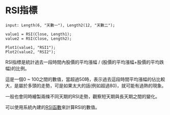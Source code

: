 # RSI指標

```xs
input: Length(6, "天數一"), Length2(12, "天數二");

value1 = RSI(Close, Length1);
value2 = RSI(Close, Length2);

Plot1(value1, "RSI1");
Plot2(value2, "RSI2");
```

RSI指標是統計過去一段時間內股價的平均漲幅 / (股價的平均漲幅+股價的平均跌幅)的比例。

這是一個0 ~ 100之間的數值，當超過50時，表示過去這段時間平均漲幅的佔比較大，是屬於多頭的走勢，可是如果太大的話(例如超過80)，就可能有過熱的現象。

一般也會同時繪製兩條不同天期的RSI走勢，觀察短天期與長天期之間的變化。

可以使用系統內建的[RSI函數](TODO)來計算RSI的數值。

        
		